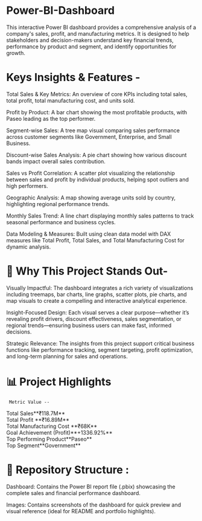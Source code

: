 # Power-BI-Dashboard
This interactive Power BI dashboard provides a comprehensive analysis of a company's sales, profit, and manufacturing metrics. It is designed to help stakeholders and decision-makers understand key financial trends, performance by product and segment, and identify opportunities for growth.


# Keys Insights & Features - 

Total Sales & Key Metrics: An overview of core KPIs including total sales, total profit, total manufacturing cost, and units sold. 

Profit by Product: A bar chart showing the most profitable products, with Paseo leading as the top performer. 

Segment-wise Sales: A tree map visual comparing sales performance across customer segments like Government, Enterprise, and Small Business. 

Discount-wise Sales Analysis: A pie chart showing how various discount bands impact overall sales contribution. 

Sales vs Profit Correlation: A scatter plot visualizing the relationship between sales and profit by individual products, helping spot outliers and high performers. 

Geographic Analysis: A map showing average units sold by country, highlighting regional performance trends. 

Monthly Sales Trend: A line chart displaying monthly sales patterns to track seasonal performance and business cycles. 

Data Modeling & Measures: Built using clean data model with DAX measures like Total Profit, Total Sales, and Total Manufacturing Cost for dynamic analysis. 


# 🌟  Why This Project Stands Out-

Visually Impactful: The dashboard integrates a rich variety of visualizations including treemaps, bar charts, line graphs, scatter plots, pie charts, and map visuals to create a compelling and interactive analytical experience.

Insight-Focused Design: Each visual serves a clear purpose—whether it’s revealing profit drivers, discount effectiveness, sales segmentation, or regional trends—ensuring business users can make fast, informed decisions.

Strategic Relevance: The insights from this project support critical business functions like performance tracking, segment targeting, profit optimization, and long-term planning for sales and operations.


#  📊  Project Highlights
     Metric	Value --   
   
<p> Total Sales**₹118.7M** <br> 
Total Profit **₹16.89M** <br>
Total Manufacturing Cost	**₹68K** <br>
Goal Achievement (Profit)**+1336.92%** <br>
Top Performing Product**Paseo** <br>
Top Segment**Government** <br></p>


# 📁 Repository Structure :

 Dashboard: Contains the Power BI report file (.pbix) showcasing the complete sales and financial performance dashboard.

 Images: Contains screenshots of the dashboard for quick preview and visual reference (ideal for README and portfolio highlights).
